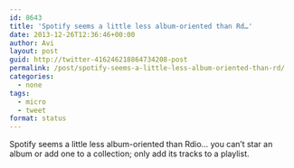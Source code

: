 ```yaml
---
id: 8643
title: 'Spotify seems a little less album-oriented than Rd…'
date: 2013-12-26T12:36:46+00:00
author: Avi
layout: post
guid: http://twitter-416246218864734208-post
permalink: /post/spotify-seems-a-little-less-album-oriented-than-rd/
categories:
  - none
tags:
  - micro
  - tweet
format: status
---
```

Spotify seems a little less album-oriented than Rdio… you can’t star an album or add one to a collection; only add its tracks to a playlist.